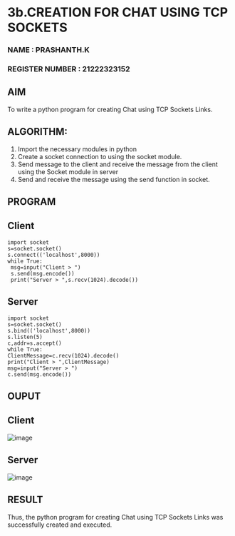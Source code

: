 # 3b.CREATION FOR CHAT USING TCP SOCKETS
### NAME : PRASHANTH.K
### REGISTER NUMBER : 21222323152
## AIM
To write a python program for creating Chat using TCP Sockets Links.
## ALGORITHM:
1. Import the necessary modules in python
2. Create a socket connection to using the socket module.
3. Send message to the client and receive the message from the client using the Socket module in
 server
4. Send and receive the message using the send function in socket.
## PROGRAM
## Client
```
import socket
s=socket.socket()
s.connect(('localhost',8000))
while True:
 msg=input("Client > ")
 s.send(msg.encode())
 print("Server > ",s.recv(1024).decode())
```
 ## Server
 ```
import socket
s=socket.socket()
s.bind(('localhost',8000))
s.listen(5)
c,addr=s.accept()
while True:
 ClientMessage=c.recv(1024).decode()
 print("Client > ",ClientMessage)
 msg=input("Server > ")
 c.send(msg.encode())
```
## OUPUT
## Client

![image](https://github.com/user-attachments/assets/454ea58d-df21-4922-bf45-a813b3673679)

## Server

![image](https://github.com/user-attachments/assets/3d20eaa8-d4db-4662-a3da-320fce0f70ed)

## RESULT
Thus, the python program for creating Chat using TCP Sockets Links was successfully 
created and executed.

